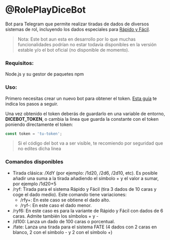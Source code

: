 # @RolePlayDiceBot

Bot para Telegram que permite realizar tiradas de dados de diversos sistemas de rol, incluyendo los dados especiales para [Rápido y Fácil](http://www.rapidoyfacil.es/).

> Nota: Este bot aun esta en desarrollo por lo que muchas funcionalidades podrían no estar todavía disponibles en la versión estable y/o el bot oficial (no disponible de momento).

### Requisitos:

Node.js y su gestor de paquetes npm

### Uso:

Primero necesitas crear un nuevo bot para obtener el token. [Esta guía](https://tecnonucleous.com/2020/02/13/como-generar-el-token-de-nuestro-bot-con-botfather/) te indica los pasos a seguir.

Una vez obtenido el token deberás de guardarlo en una variable de entorno, **DICEBOT_TOKEN**, o cambia la linea que guarda la constante con el token poniendo directamente el token:

```js
const token = 'tu-token';
```

> Si el código del bot va a ser visible, te recomiendo por seguridad que no edites dicha linea

### Comandos disponibles

* Tirada clásica: /XdY (por ejemplo: /1d20, /2d6, /2d10, etc). Es posible añadir una suma a la tirada añadiendo el símbolo + y el valor a sumar, por ejemplo /1d20+5
* /ryf: Tirada para el sistema Rápido y Fácil (tira 3 dados de 10 caras y coge el dado medio). Este comando tiene variaciones:
  * /rfy+: En este caso se obtiene el dado alto.
  * /ryf-: En este caso el dado menor.
* /ryf6: En este caso es para la variante de Rápido y Fácil con dados de 6 caras. Admite también los símbolos + y -
* /d100: Lanza un dado de 100 caras o porcentual.
* /fate: Lanza una tirada para el sistema FATE (4 dados con 2 caras en blanco, 2 con el símbolo - y 2 con el símbolo +)
